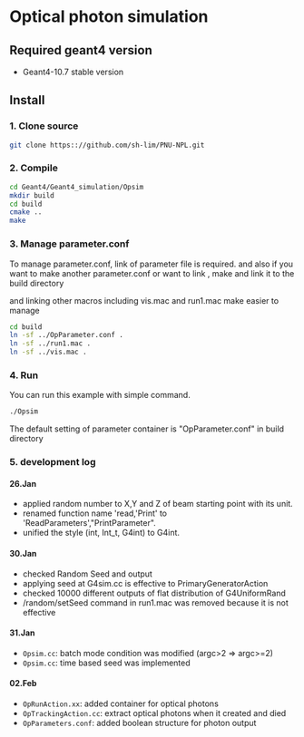 # Optical photon simulation

## Required geant4 version
 - Geant4-10.7 stable version

## Install

### 1. Clone source
```bash
git clone https:://github.com/sh-lim/PNU-NPL.git
```

### 2. Compile
```bash
cd Geant4/Geant4_simulation/Opsim
mkdir build
cd build
cmake ..
make
```
### 3. Manage parameter.conf
To manage parameter.conf, link of parameter file is required.
and also if you want to make another parameter.conf or want to link , make and link it to the build directory

and linking other macros including vis.mac and run1.mac make easier to manage
```bash
cd build
ln -sf ../OpParameter.conf .
ln -sf ../run1.mac .
ln -sf ../vis.mac .
```

### 4. Run
You can run this example with simple command.
```bash
./Opsim
```
The default setting of parameter container is "OpParameter.conf" in build directory

### 5. development log

#### 26.Jan 
 - applied random number to X,Y and Z of beam starting point with its unit.
 - renamed function name 'read,'Print' to 'ReadParameters',"PrintParameter".
 - unified the style (int, Int_t, G4int) to G4int.

#### 30.Jan
 - checked Random Seed and output
 - applying seed at G4sim.cc is effective to PrimaryGeneratorAction
 - checked 10000 different outputs of flat distribution of G4UniformRand 
 - /random/setSeed command in run1.mac was removed because it is not effective

#### 31.Jan
 - `Opsim.cc`: batch mode condition was modified (argc>2 => argc>=2)
 - `Opsim.cc`: time based seed was implemented

#### 02.Feb
 - `OpRunAction.xx`: added container for optical photons
 - `OpTrackingAction.cc`: extract optical photons when it created and died
 - `OpParameters.conf`: added boolean structure for photon output

